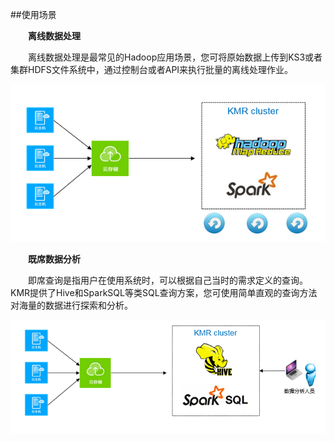 ##使用场景


　　**离线数据处理**
  
　　离线数据处理是最常见的Hadoop应用场景，您可将原始数据上传到KS3或者集群HDFS文件系统中，通过控制台或者API来执行批量的离线处理作业。
  
  ![离线数据处理](./images/lxsjcl.png)
  
　　**既席数据分析**
  
　　即席查询是指用户在使用系统时，可以根据自己当时的需求定义的查询。KMR提供了Hive和SparkSQL等类SQL查询方案，您可使用简单直观的查询方法对海量的数据进行探索和分析。
  
  ![既席数据分析](./images/jxsjfx.png)
  
  

  



